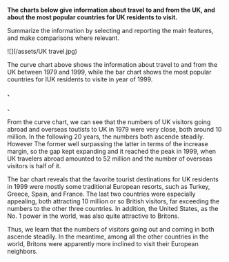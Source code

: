 **The charts below give information about travel to and from the UK, and about the most popular countries for UK residents to visit.**

Summarize the information by selecting and reporting the main features, and make comparisons where relevant.

![](/assets/UK travel.jpg)

The curve chart above shows the information about travel to and from the UK between 1979 and 1999, while the bar chart shows the most popular countries for IUK residents to visite in year of 1999.

、

、

From the curve chart, we can see that the numbers of UK visitors going abroad and overseas toutists to UK in 1979 were very close, both around 10 million. In the following 20 years, the numbers both ascende steadily. However The former well surpassing the latter in terms of the increase margin, so the gap kept expanding and it reached the peak in 1999, when UK travelers abroad amounted to 52 million and the number of overseas visitors is half of it.

The bar chart reveals that the favorite tourist destinations for UK residents in 1999 were mostly some traditional European resorts, such as Turkey, Greece, Spain, and France. The last two countries were especially appealing, both attracting 10 million or so British visitors, far exceeding the numbers to the other three countries. In addition, the United States, as the No. 1 power in the world, was also quite attractive to Britons.

Thus, we learn that the numbers of visitors going out and coming in both ascende steadily. In the meantime, among all the other countries in the world, Britons were apparently more inclined to visit their European neighbors.

